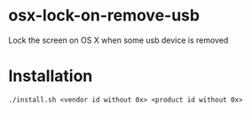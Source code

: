 # osx-lock-on-remove-usb
Lock the screen on OS X when some usb device is removed

# Installation

	./install.sh <vendor id without 0x> <product id without 0x>
